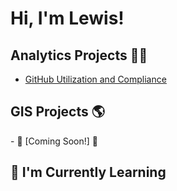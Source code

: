 <h1>Hi, I'm Lewis!</h1>

<h2>Analytics Projects 👨‍💻</h2>

  - [GitHub Utilization and Compliance](https://github.com/lewisdecarolis19/GithubUtilizationMetrics/tree/main)
<!--
  - [Cyberquery Project 1](https://github.com/joshmadakor1/4chan-Image-Analysis-Middleware-C964) <b><i>(Potentially NSFW)</b></i>
  - [Inventory Label CQ](https://github.com/joshmadakor1/Sentinel-Lab)
  - [PV User Allocation CQ](https://github.com/joshmadakor1/Sentinel-Lab)
  - [QlikView Project and Load Script](https://github.com/joshmadakor1/Jwipe.PowerShell)
  - [Form if possible?](https://github.com/joshmadakor1/AD_PS)
  - [PE?](https://github.com/joshmadakor1/PowerShell-Integrity-FIM)
  - [PowerAutomate for Reference Guide](https://github.com/joshmadakor1/EncrypterPOC)
  - [Something to Show Project Management or Collaboration](https://github.com/joshmadakor1/EncrypterPOC)
-->


<h2>GIS Projects 🌎</h2>
  - 🚧 [Coming Soon!] 🚧
  

<h2>🌱 I'm Currently Learning</h2>

<!--
<h2>📺 Project Explanations</h2>

- [How to get into Cybersecurity Starting From Zero](https://www.youtube.com/watch?v=a83ASGn_V_s)


<h2> 🤳 Connect with me:</h2>

[<img align="left" alt="JoshMadakor | YouTube" width="22px" src="https://cdn.jsdelivr.net/npm/simple-icons@v3/icons/youtube.svg" />][youtube]
[<img align="left" alt="JoshMadakor | LinkedIn" width="22px" src="https://cdn.jsdelivr.net/npm/simple-icons@v3/icons/linkedin.svg" />][linkedin]

[youtube]: https://www.youtube.com/c/joshmadakor
[linkedin]: https://linkedin.com/in/joshmadakor


**joshmadakor1/joshmadakor1** is a ✨ _special_ ✨ repository because its `README.md` ppears on your GitHub profile.

Here are some ideas to get you started:

- 🔭 I’m currently working on ...
- 🌱 I’m currently learning ...
- 👯 I’m looking to collaborate on ...
- 🤔 I’m looking for help with ...
- 💬 Ask me about ...
- 📫 How to reach me: ...
- 😄 Pronouns: ...
- ⚡ Fun fact: ...
-->
